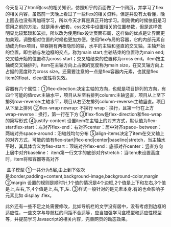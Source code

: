 ​	今天复习了html和css的相关知识，仿照知乎的页面做了一个网页，并学习了flex的相关内容，虽然前一天晚上看过了一些flex的相关资料，但是并没有太看懂，晚上回去也没有再加班学习，所以今天才算是真正开始学习。刚刚做的时候依旧是习惯用之前的方法，就是用div嵌套，css文件中设置相关的位置参数，但是这样做明显比较繁琐和笨拙，所以改为使用flex设计页面布局，这样做的优点是让界面更加美观，调整相对位置的时候也更加方便。
​	使用flex布局的容器，它的内部元素自动成为flex项目，容器拥有两根隐形的轴，水平的主轴和竖直的交叉轴。主轴开始的位置，即主轴与左边框的交点，称为main start;主轴结束的位置称为main end;交叉轴开始的位置称为cross start；交叉轴结束的位置称为cross end。item按主轴或交叉轴排列，item在主轴方向上占据的宽度称为main size，在交叉轴方向上占据的宽度称为cross size。还需要注意的一点是flex容器内元素，也就是flex item的float、clear属性将失效。

​	容器有六个属性：①flex-direction:决定主轴的方向，也就是项目排列的方向，有四个可能的值row:主轴水平，项目从左至右排列column:主轴竖直，项目从上至下排列row-reverse:主轴水平，项目从右至左排列column-reverse:主轴竖直。项目从下至上排列    ②flex-wrap nowrap: 不换行 wrap：换行，且第一行在上方 wrap-reverse：换行，第一行在下方   ③flex-flow是flex-direction和flex-wrap的简写形式    ④justify-content  设置item在主轴上的对齐方式，默认值为flex-startflex-start：左对齐flex-end：右对齐center：居中对齐space- between：两端对齐space-around：沿轴线均匀分布      ⑤align-items决定了item在交叉轴上的对齐方式，可能的值有flex-start|flex-end|center|baseline|stretch，当主轴水平时，其具体含义为flex-start：顶端对齐flex-end：底部对齐center：竖直方向上居中对齐baseline： item第一行文字的底部对齐stretch：当item未设置高度时，item将和容器等高对齐

​	盒子模型    ①一共分为5层,由上到下依次是:border,padding+content,background-image,background-color,margin     ②margin 设置的规则是顺时针,1个值的情况是4个边框,2个值是上下和左右,3个值是上,左右,下,4个值是上,右,下,左.    ③样式一般针对的是元素本身.有的也会影响子元素比如 display :flex。

​	此外还有一些不足之处需要修改，比如导航栏的文字没有居中，没有考虑到边框的适应性，一些文字与导航栏的间距不合适等，应当加强学习盒模型和适应性模型等，并提前学习Javascript的相关内容，完善网页的动态效果。

